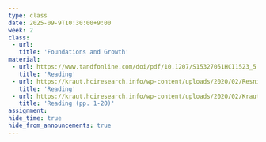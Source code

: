 ```yaml
---
type: class
date: 2025-09-9T10:30:00+9:00
week: 2
class:
 - url: 
   title: 'Foundations and Growth'
material:
 - url: https://www.tandfonline.com/doi/pdf/10.1207/S15327051HCI1523_5
   title: 'Reading'
 - url: https://kraut.hciresearch.info/wp-content/uploads/2020/02/Resnick10-Intro-current.pdf
   title: 'Reading'
 - url: https://kraut.hciresearch.info/wp-content/uploads/2020/02/Kraut10-Contribution-current.pdf
   title: 'Reading (pp. 1-20)'
assignment:
hide_time: true
hide_from_announcements: true
---
```

